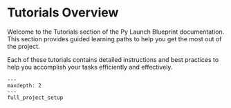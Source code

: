 # Tutorials Overview

Welcome to the Tutorials section of the Py Launch Blueprint documentation. This section provides guided learning paths to help you get the most out of the project.

<!-- ## Table of Contents -->

Each of these tutorials contains detailed instructions and best practices to help you accomplish your tasks efficiently and effectively.

```{toctree}
---
maxdepth: 2
---
full_project_setup
```
